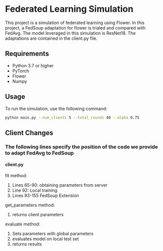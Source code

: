 # Federated Learning Simulation

This project is a simulation of federated learning using Flower. In this project, a FedSoup adaptation for flower is trialed and compared with FedAvg. The model leveraged in this simulation is ResNet18. The adaptations are contained in the client.py file.

## Requirements

- Python 3.7 or higher
- PyTorch
- Flower
- Numpy

## Usage

To run the simulation, use the following command:

```bash
python main.py --num_clients 5 --total_rounds 40 --alpha 0.75
```

## Client Changes
### The following lines specify the position of the code we provide to adapt FedAvg to FedSoup
#### client.py
fit method:

1) Lines 65-90: obtaining parameters from server
2) Line 92: Local training
3) Lines 93-155 FedSoup Extension

get_parameters method:
1) returns client parameters

evaluate method:
1) Sets parameters with global parameters
2) evaluates model on local test set
3) returns results
